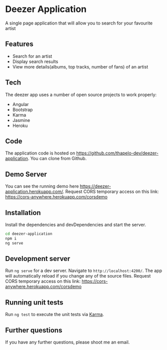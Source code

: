 # Deezer Application

A single page application that will allow you to search for your favourite artist

## Features

- Search for an artist
- Display search results
- View more details(albums, top tracks, number of fans) of an artist

## Tech

The deezer app uses a number of open source projects to work properly:

- Angular
- Bootstrap
- Karma
- Jasmine
- Heroku

## Code

The application code is hosted on https://github.com/thapelo-dev/deezer-application. You can clone from Github. 

## Demo Server

You can see the running demo here https://deezer-application.herokuapp.com/.
Request CORS temporary access on this link: https://cors-anywhere.herokuapp.com/corsdemo

## Installation

Install the dependencies and devDependencies and start the server.

```sh
cd deezer-application
npm i
ng serve
```

## Development server

Run `ng serve` for a dev server. Navigate to `http://localhost:4200/`. The app will automatically reload if you change any of the source files.
Request CORS temporary access on this link: https://cors-anywhere.herokuapp.com/corsdemo

## Running unit tests

Run `ng test` to execute the unit tests via [Karma](https://karma-runner.github.io).

## Further questions

If you have any further questions, please shoot me an email.
